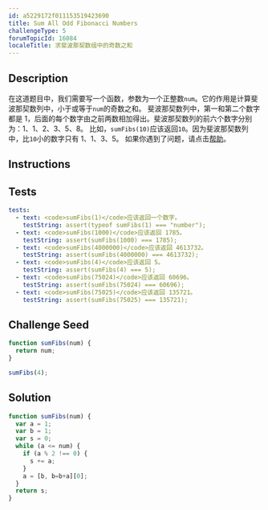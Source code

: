 ```yaml
---
id: a5229172f011153519423690
title: Sum All Odd Fibonacci Numbers
challengeType: 5
forumTopicId: 16084
localeTitle: 求斐波那契数组中的奇数之和
---
```


## Description
<section id='description'>
在这道题目中，我们需要写一个函数，参数为一个正整数<code>num</code>。它的作用是计算斐波那契数列中，小于或等于<code>num</code>的奇数之和。
斐波那契数列中，第一和第二个数字都是 1，后面的每个数字由之前两数相加得出。斐波那契数列的前六个数字分别为：1、1、2、3、5、8。
比如，<code>sumFibs(10)</code>应该返回<code>10</code>。因为斐波那契数列中，比<code>10</code>小的数字只有 1、1、3、5。
如果你遇到了问题，请点击<a href='https://forum.freecodecamp.one/t/topic/157' target='_blank'>帮助</a>。
</section>

## Instructions
<section id='instructions'>

</section>

## Tests
<section id='tests'>

```yml
tests:
  - text: <code>sumFibs(1)</code>应该返回一个数字。
    testString: assert(typeof sumFibs(1) === "number");
  - text: <code>sumFibs(1000)</code>应该返回 1785。
    testString: assert(sumFibs(1000) === 1785);
  - text: <code>sumFibs(4000000)</code>应该返回 4613732。
    testString: assert(sumFibs(4000000) === 4613732);
  - text: <code>sumFibs(4)</code>应该返回 5。
    testString: assert(sumFibs(4) === 5);
  - text: <code>sumFibs(75024)</code>应该返回 60696。
    testString: assert(sumFibs(75024) === 60696);
  - text: <code>sumFibs(75025)</code>应该返回 135721。
    testString: assert(sumFibs(75025) === 135721);

```

</section>

## Challenge Seed
<section id='challengeSeed'>

<div id='js-seed'>

```js
function sumFibs(num) {
  return num;
}

sumFibs(4);
```

</div>



</section>

## Solution
<section id='solution'>


```js
function sumFibs(num) {
  var a = 1;
  var b = 1;
  var s = 0;
  while (a <= num) {
    if (a % 2 !== 0) {
      s += a;
    }
    a = [b, b=b+a][0];
  }
  return s;
}
```
</section>
